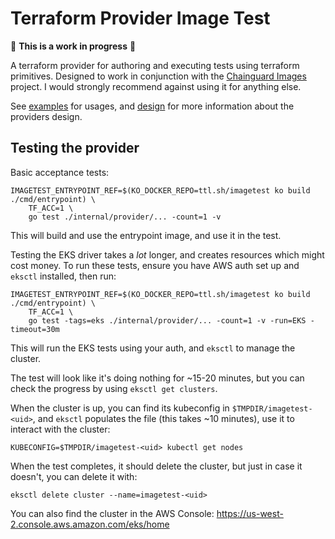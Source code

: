 # Terraform Provider Image Test

🚨 **This is a work in progress** 🚨

A terraform provider for authoring and executing tests using terraform primitives. Designed to work in conjunction with the [Chainguard Images](https://github.com/chainguard-dev/images) project. I would strongly recommend against using it for anything else.

See [examples](./examples) for usages, and [design](./design.md) for more information about the providers design.


## Testing the provider

Basic acceptance tests:

```
IMAGETEST_ENTRYPOINT_REF=$(KO_DOCKER_REPO=ttl.sh/imagetest ko build ./cmd/entrypoint) \
    TF_ACC=1 \
    go test ./internal/provider/... -count=1 -v
```

This will build and use the entrypoint image, and use it in the test.

Testing the EKS driver takes a _lot_ longer, and creates resources which might cost money. To run these tests, ensure you have AWS auth set up and `eksctl` installed, then run:

```
IMAGETEST_ENTRYPOINT_REF=$(KO_DOCKER_REPO=ttl.sh/imagetest ko build ./cmd/entrypoint) \
    TF_ACC=1 \
    go test -tags=eks ./internal/provider/... -count=1 -v -run=EKS -timeout=30m
```

This will run the EKS tests using your auth, and `eksctl` to manage the cluster.

The test will look like it's doing nothing for ~15-20 minutes, but you can check the progress by using `eksctl get clusters`.

When the cluster is up, you can find its kubeconfig in `$TMPDIR/imagetest-<uid>`, and `eksctl` populates the file (this takes ~10 minutes), use it to interact with the cluster:

```
KUBECONFIG=$TMPDIR/imagetest-<uid> kubectl get nodes
```

When the test completes, it should delete the cluster, but just in case it doesn't, you can delete it with:

```
eksctl delete cluster --name=imagetest-<uid>
```

You can also find the cluster in the AWS Console: https://us-west-2.console.aws.amazon.com/eks/home
